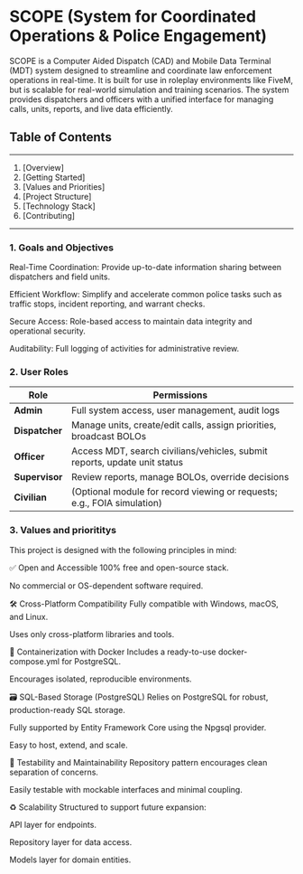 # SCOPE (System for Coordinated Operations & Police Engagement)
SCOPE is a Computer Aided Dispatch (CAD) and Mobile Data Terminal (MDT) system designed to streamline and coordinate law enforcement operations in real-time. It is built for use in roleplay environments like FiveM, but is scalable for real-world simulation and training scenarios. The system provides dispatchers and officers with a unified interface for managing calls, units, reports, and live data efficiently.

## Table of Contents
---
1. [Overview]  
2. [Getting Started]  
3. [Values and Priorities] 
4. [Project Structure]  
5. [Technology Stack]  
6. [Contributing]
---

### 1. Goals and Objectives
Real-Time Coordination: Provide up-to-date information sharing between dispatchers and field units.

Efficient Workflow: Simplify and accelerate common police tasks such as traffic stops, incident reporting, and warrant checks.

Secure Access: Role-based access to maintain data integrity and operational security.

Auditability: Full logging of activities for administrative review.

### 2. User Roles
| Role           | Permissions                                                               |
| -------------- | ------------------------------------------------------------------------- |
| **Admin**      | Full system access, user management, audit logs                           |
| **Dispatcher** | Manage units, create/edit calls, assign priorities, broadcast BOLOs       |
| **Officer**    | Access MDT, search civilians/vehicles, submit reports, update unit status |
| **Supervisor** | Review reports, manage BOLOs, override decisions                          |
| **Civilian**   | (Optional module for record viewing or requests; e.g., FOIA simulation)   |

### 3. Values and priorititys
This project is designed with the following principles in mind:

✅ Open and Accessible
100% free and open-source stack.

No commercial or OS-dependent software required.

🛠 Cross-Platform Compatibility
Fully compatible with Windows, macOS, and Linux.

Uses only cross-platform libraries and tools.

🐳 Containerization with Docker
Includes a ready-to-use docker-compose.yml for PostgreSQL.

Encourages isolated, reproducible environments.

🗃 SQL-Based Storage (PostgreSQL)
Relies on PostgreSQL for robust, production-ready SQL storage.

Fully supported by Entity Framework Core using the Npgsql provider.

Easy to host, extend, and scale.

🧪 Testability and Maintainability
Repository pattern encourages clean separation of concerns.

Easily testable with mockable interfaces and minimal coupling.

♻️ Scalability
Structured to support future expansion:

API layer for endpoints.

Repository layer for data access.

Models layer for domain entities.

